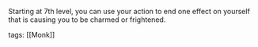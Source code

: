 Starting at 7th level, you can use your action to end one effect on yourself that is causing you to be charmed or frightened.

tags: [[Monk]]